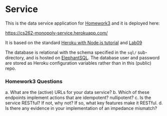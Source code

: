# Service

This is the data service application for [Homework3](https://github.com/calvin-cs262-organization/monopoly-project) 
and it is deployed here:
          
<https://cs262-monopoly-service.herokuapp.com/>

It is based on the standard [Heroku with Node.js tutorial](https://devcenter.heroku.com/articles/getting-started-with-nodejs) and [Lab09](https://github.com/kny4/cs262/tree/master/lab09)

The database is relational with the schema specified in the `sql/` sub-directory,
 and is hosted on [ElephantSQL](https://www.elephantsql.com/). The database user and password are stored as Heroku configuration variables rather than in this (public) repo.

### Homework3 Questions
a. What are the (active) URLs for your data service?
b. Which of these endpoints implement actions that are idempotent? nullipotent?
c. Is the service RESTful? If not, why not? If so, what key features make it RESTful.
d. Is there any evidence in your implementation of an impedance mismatch?
 
